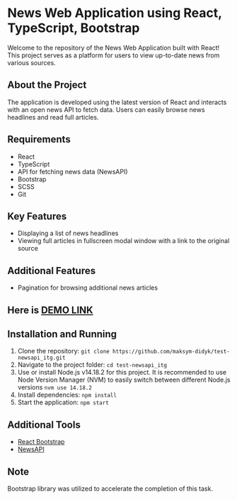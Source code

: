 # News Web Application using React, TypeScript, Bootstrap

Welcome to the repository of the News Web Application built with React! This project serves as a platform for users to view up-to-date news from various sources.

## About the Project

The application is developed using the latest version of React and interacts with an open news API to fetch data. Users can easily browse news headlines and read full articles.

## Requirements

- React
- TypeScript
- API for fetching news data (NewsAPI)
- Bootstrap
- SCSS
- Git

## Key Features

- Displaying a list of news headlines
- Viewing full articles in fullscreen modal window with a link to the original source

## Additional Features

- Pagination for browsing additional news articles

## Here is [DEMO LINK](https://maksym-didyk.github.io/test-newsapi_itg/)

## Installation and Running

1. Clone the repository: `git clone https://github.com/maksym-didyk/test-newsapi_itg.git`
2. Navigate to the project folder: `cd test-newsapi_itg`
3. Use or install Node.js v14.18.2 for this project. It is recommended to use Node Version Manager (NVM) to easily switch between different Node.js versions `nvm use 14.18.2`
4. Install dependencies: `npm install`
5. Start the application: `npm start`

## Additional Tools

- [React Bootstrap](https://react-bootstrap.netlify.app/)
- [NewsAPI](https://newsapi.org/)

## Note

Bootstrap library was utilized to accelerate the completion of this task.
